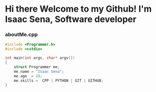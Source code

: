# Hi there Welcome to my Github! I'm Isaac Sena, Software developer

### aboutMe.cpp
```c++
#include <Programmer.h>
#include <cstdio>

int main(int argc, char* argv[])
{
    struct Programmer me;
    me.name = "Isaac Sena";
    me.age  = 20;
    me.skills =  CPP | PYTHON | GIT | GITHUB;
}
```
